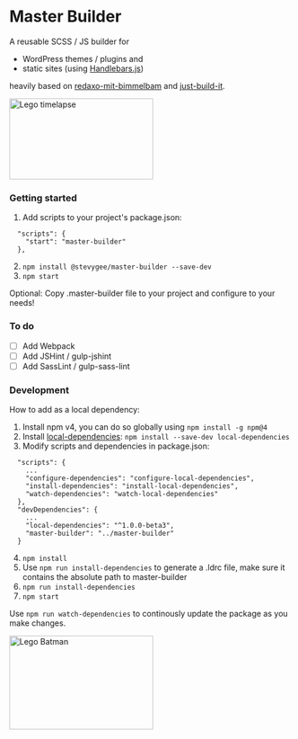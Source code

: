 # Master Builder
A reusable SCSS / JS builder for
- WordPress themes / plugins and
- static sites (using [Handlebars.js](handlebarsjs.com))

heavily based on [redaxo-mit-bimmelbam](https://github.com/FriendsOfREDAXO/redaxo-mit-bimmelbam) and [just-build-it](https://github.com/sympletech/just-build-it).

<img src="https://media.giphy.com/media/3ZALZoBtI1KJa/200w_d.gif" alt="Lego timelapse" width="256" height="144">

### Getting started
1. Add scripts to your project's package.json:
```
  "scripts": {
    "start": "master-builder"
  },
```
2. ```npm install @stevygee/master-builder --save-dev```
3. ```npm start```

Optional: Copy .master-builder file to your project and configure to your needs!

### To do
- [ ] Add Webpack
- [ ] Add JSHint / gulp-jshint
- [ ] Add SassLint / gulp-sass-lint

### Development
How to add as a local dependency:
1. Install npm v4, you can do so globally using ```npm install -g npm@4```
2. Install [local-dependencies](https://github.com/aam229/local-dependencies): ```npm install --save-dev local-dependencies```
3. Modify scripts and dependencies in package.json:
```
  "scripts": {
    ...
    "configure-dependencies": "configure-local-dependencies",
    "install-dependencies": "install-local-dependencies",
    "watch-dependencies": "watch-local-dependencies"
  },
  "devDependencies": {
    ...
    "local-dependencies": "^1.0.0-beta3",
    "master-builder": "../master-builder"
  }
```
4. ```npm install```
5. Use ```npm run install-dependencies``` to generate a .ldrc file, make sure it contains the absolute path to master-builder
6. ```npm run install-dependencies```
7. ```npm start```

Use ```npm run watch-dependencies``` to continously update the package as you make changes.

<img src="https://media.giphy.com/media/JJhiRdcYfcokU/giphy.gif" alt="Lego Batman" width="256" height="167">
